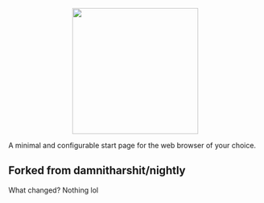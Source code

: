 <p align="center">
<img src="logo.svg" width="250"/>
</p>

A minimal and configurable start page for the web browser of your choice.

## Forked from damnitharshit/nightly
What changed?
Nothing lol
